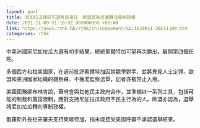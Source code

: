 ```yaml
---
layout: post
title: 尼加拉瓜總統可望再度連任　歐盟認為尼國轉向專制政權
date: 2021-11-09 01:18:02.000000000 +08:00
link: https://news.rthk.hk/rthk/ch/component/k2/1618911-20211109.htm
categories: rthk
---
```


中美洲國家尼加拉瓜大選有初步結果，總統奧爾特加可望再次勝出，展開第四個任期。

多個西方和拉美國家，在選前批評奧爾特加囚禁競爭對手，並將異見人士定罪。歐盟和美洲國家組織的觀察員，不獲准監察選舉，記者亦被禁止入境。

美國國務卿布林肯說，華府會與其他民主政府合作，並準備以一系列工具，包括可能的制裁和簽證限制，應對支持尼加拉瓜政府不民主行為的人。歐盟亦認為，選舉將尼加拉瓜轉向專制政權。

俄羅斯外長拉夫羅夫支持奧爾特加，指未能接受美國呼籲不承認選舉結果。
